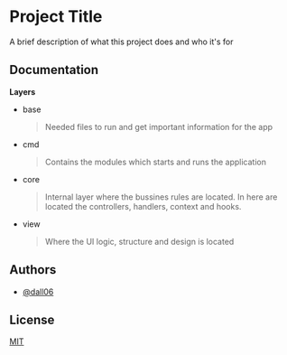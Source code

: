 
# Project Title

A brief description of what this project does and who it's for


## Documentation

**Layers**
* base
    > Needed files to run and get important information for the app
* cmd
    > Contains the modules which starts and runs the application
* core
    > Internal layer where the bussines rules are located. In here are located the controllers, handlers, context and hooks.
* view
    > Where the UI logic, structure and design is located
## Authors

- [@dall06](https://www.github.com/dall06)


## License

[MIT](https://choosealicense.com/licenses/mit/)

